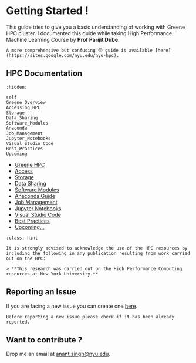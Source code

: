 # Getting Started !


This guide tries to give you a basic understanding of working with Greene HPC cluster. I documented this guide while taking High Performance Machine Learning Course by **Prof Parijit Dube**.

```{note} 
A more comprehensive but confusing 😛 guide is available [here](https://sites.google.com/nyu.edu/nyu-hpc).
```


## HPC Documentation

<!-- :numbered: -->
```{toctree} 
:hidden:

self
Greene_Overview
Accessing_HPC
Storage
Data_Sharing
Software_Modules
Anaconda
Job_Management
Jupyter_Notebooks
Visual_Studio_Code
Best_Practices
Upcoming
```

- [Greene HPC](Greene_Overview.md)
- [Access](Accessing_HPC.md)
- [Storage](Storage.md)
- [Data Sharing](Data_Sharing.md)
- [Software Modules](Software_Modules.md)
- [Anaconda Guide](Anaconda.md)
- [Job Management](Job_Management.md)
- [Jupyter Notebooks](Jupyter_Notebooks.md)
- [Visual Studio Code](Visual_Studio_Code.md)
- [Best Practices](Best_Practices.md)
- [Upcoming...](Upcoming.md)


```{admonition} Acknowledgement
:class: hint

It is strongly advised to acknowledge the use of the HPC resources by including the following in any publication resulting from work carried out on the HPC:

> **This research was carried out on the High Performance Computing resources at New York University.**
```
## Reporting an Issue

If you are facing a new issue you can create one [here](https://github.com/95anantsingh/nyu-greene-hpc/issues).

```{attention}
Before reporting a new issue please check if it has been already reported.
```

## Want to contribute ?

Drop me an email at <a href="mailto:anant.singh@nyu.edu?subject=HPC Docs!&body=Hello Anant,">anant.singh@nyu.edu</a>.
